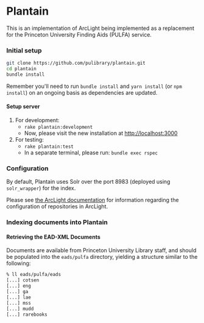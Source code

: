 # Plantain
This is an implementation of ArcLight being implemented as a replacement for the
 Princeton University Finding Aids (PULFA) service.

### Initial setup
```sh
git clone https://github.com/pulibrary/plantain.git
cd plantain
bundle install
```

Remember you'll need to run `bundle install` and `yarn install` (or `npm 
install`) on an ongoing basis as dependencies are updated.

#### Setup server
1. For development:
   - `rake plantain:development`
   - Now, please visit the new installation at
     [http://localhost:3000](http://localhost:3000)
2. For testing:
   - `rake plantain:test`
   - In a separate terminal, please run: `bundle exec rspec`

### Configuration
By default, Plantain uses Solr over the port 8983 (deployed using
`solr_wrapper`) for the index.

Please see [the ArcLight 
documentation](https://github.com/projectblacklight/arclight/wiki/Indexing-EAD-in-ArcLight#repository-configuration)
for information regarding the configuration of repositories in ArcLight.

### Indexing documents into Plantain

#### Retrieving the EAD-XML Documents
Documents are available from Princeton University Library staff, and should be
populated into the `eads/pulfa` directory, yielding a structure similar to the
following:

```bash
% ll eads/pulfa/eads
[...] cotsen
[...] eng
[...] ga
[...] lae
[...] mss
[...] mudd
[...] rarebooks
```
